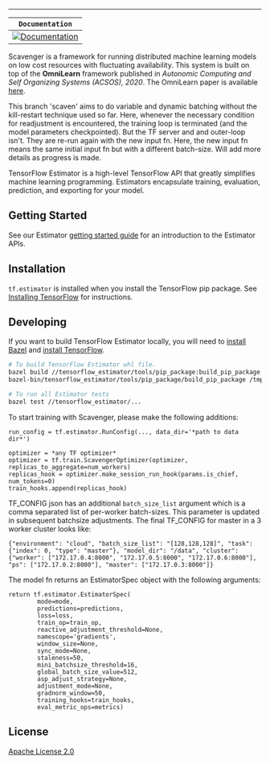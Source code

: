 -----------------
| **`Documentation`** |
|-----------------|
| [![Documentation](https://img.shields.io/badge/api-reference-blue.svg)](https://www.tensorflow.org/api_docs/python/tf/estimator) |

Scavenger is a framework for running distributed machine learning models on low cost resources with fluctuating availability. This system is built on top of the **OmniLearn** framework published in *Autonomic Computing and Self Organizing Systems (ACSOS), 2020*. The OmniLearn paper is available [here](https://www.researchgate.net/publication/343054677_Taming_Resource_Heterogeneity_In_Distributed_ML_Training_With_Dynamic_Batching).

This branch 'scaven' aims to do variable and dynamic batching without the kill-restart technique used so far. Here, whenever the necessary condition
for readjustment is encountered, the training loop is terminated (and the model parameters checkpointed). But the TF server and and outer-loop isn't. They
are re-run again with the new input fn. Here, the new input fn means the same initial input fn but with a different batch-size. Will add more details as
progress is made. 

TensorFlow Estimator is a high-level TensorFlow API that greatly simplifies machine learning programming.
Estimators encapsulate training, evaluation, prediction, and exporting for your model.

## Getting Started

See our Estimator [getting started guide](https://www.tensorflow.org/guide/estimators) for an introduction to the Estimator APIs.

## Installation

`tf.estimator` is installed when you install the TensorFlow pip package. See [Installing TensorFlow](https://www.tensorflow.org/get_started/os_setup.html) for instructions.

## Developing

If you want to build TensorFlow Estimator locally, you will need to [install Bazel](https://docs.bazel.build/versions/master/install.html) and [install TensorFlow]((https://www.tensorflow.org/get_started/os_setup.html)).

```sh
# To build TensorFlow Estimator whl file.
bazel build //tensorflow_estimator/tools/pip_package:build_pip_package
bazel-bin/tensorflow_estimator/tools/pip_package/build_pip_package /tmp/estimator_pip

# To run all Estimator tests
bazel test //tensorflow_estimator/...
```

To start training with Scavenger, please make the following additions:

```
run_config = tf.estimator.RunConfig(..., data_dir='*path to data dir*')

optimizer = *any TF optimizer*
optimizer = tf.train.ScavengerOptimizer(optimizer, replicas_to_aggregate=num_workers)
replicas_hook = optimizer.make_session_run_hook(params.is_chief, num_tokens=0)
train_hooks.append(replicas_hook)
```

TF_CONFIG json has an additional ```batch_size_list``` argument which is a comma separated list of per-worker batch-sizes. This parameter is updated in subsequent batchsize adjustments. The final TF_CONFIG for master in a 3 worker cluster looks like:
```
{"environment": "cloud", "batch_size_list": "[128,128,128]", "task": {"index": 0, "type": "master"}, "model_dir": "/data", "cluster": {"worker": ["172.17.0.4:8000", "172.17.0.5:8000", "172.17.0.6:8000"], "ps": ["172.17.0.2:8000"], "master": ["172.17.0.3:8000"]}
```


The model fn returns an EstimatorSpec object with the following arguments:
```
return tf.estimator.EstimatorSpec(
        mode=mode,
        predictions=predictions,
        loss=loss,
        train_op=train_op,
        reactive_adjustment_threshold=None,
        namescope='gradients',
        window_size=None,
        sync_mode=None,
        staleness=50,
        mini_batchsize_threshold=16,
        global_batch_size_value=512,
        asp_adjust_strategy=None,
        adjustment_mode=None,
        gradnorm_window=50,
        training_hooks=train_hooks,
        eval_metric_ops=metrics)
```

## License

[Apache License 2.0](LICENSE)
